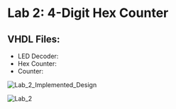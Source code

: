 # Lab 2: 4-Digit Hex Counter

## VHDL Files:
- LED Decoder:
- Hex Counter:
- Counter:

![Lab_2_Implemented_Design](https://user-images.githubusercontent.com/78375489/156906867-0a8a9c59-c130-479d-9280-0a2d2978e3f7.jpg)


![Lab_2](https://user-images.githubusercontent.com/78375489/156906567-829539d9-aceb-4fbe-9ce1-1a03d6a2d7ce.gif)

